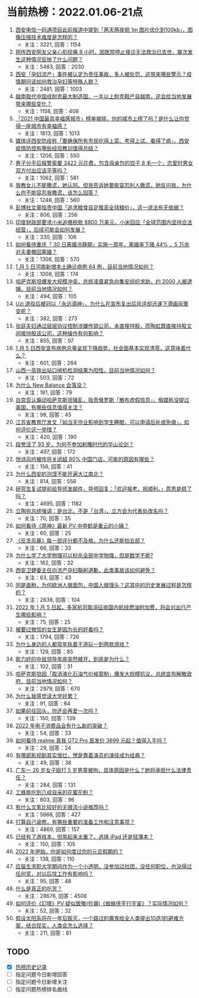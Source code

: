 # 当前热榜：2022.01.06-21点
1. [西安电信一码通项目此前报道中提到「两天两夜把 1m 图片优化到100kb」，图像压缩技术难度是怎样的？](https://www.zhihu.com/question/509997789)
    * 关注：3221, 回答：1154
2. [网传西安网友父亲心肌绞痛 8 小时，因医院停止接诊无法救治已去世，屡次发生这种情况反映了什么问题？](https://www.zhihu.com/question/510039267)
    * 关注：5483, 回答：2030
3. [西安「孕妇流产」事件被认定为责任事故，多人被处罚，这带来哪些警示？疫情期间该如何救治孕妇等特殊人群？](https://www.zhihu.com/question/510086894)
    * 关注：2481, 回答：1003
4. [越南取代中国成耐克最大制造国，一半以上耐克鞋产自越南，这会给当地发展带来哪些变化？](https://www.zhihu.com/question/509932317)
    * 关注：1158, 回答：408
5. [「2021 中国最具幸福感城市」榜单揭晓，你的城市上榜了吗？是什么让你觉得一座城市有幸福感？](https://www.zhihu.com/question/509256561)
    * 关注：1813, 回答：1013
6. [媒体评西安防疫称「要确保所有市民吃得上菜、考得上试、看得了病」，西安疫情防控有哪些经验教训值得总结？](https://www.zhihu.com/question/509996029)
    * 关注：1206, 回答：550
7. [男子分手后报警索要 3422 元花费，包含母亲包的饺子 8 毛一个，恋爱时男女双方付出应该平等吗？](https://www.zhihu.com/question/510116796)
    * 关注：1062, 回答：581
8. [我教女儿不能撒谎，她认同。但我告诉她要能容忍别人撒谎，她反问我，为什么你不能容忍我撒谎，该怎么回答？](https://www.zhihu.com/question/505148883)
    * 关注：1248, 回答：560
9. [彭博社文章指责中国「追求粮食自足推高全球粮价」，这一说法有无依据？](https://www.zhihu.com/question/510107856)
    * 关注：806, 回答：256
10. [印度财政部要求小米追缴税款 8800 万美元，小米回应「全球范围内坚持合法经营」，后续可能会如何发展？](https://www.zhihu.com/question/510052853)
    * 关注：330, 回答：106
11. [如何看待重庆「 30 日离婚冷静期」实施一周年，离婚率下降 44% ，5 万余对夫妻撤回离婚？](https://www.zhihu.com/question/509800936)
    * 关注：1308, 回答：570
12. [1 月 5 日河南新增本土确诊病例 64 例，目前当地情况如何？](https://www.zhihu.com/question/510088903)
    * 关注：1008, 回答：174
13. [哈萨克斯坦爆发大规模冲突，总统凌晨紧急向集安组织求助，约 2000 人被逮捕，目前当地情况如何？](https://www.zhihu.com/question/510084873)
    * 关注：494, 回答：105
14. [Uzi 退役后被冠以「永远滴神」，为什么在宣布复出后风评却迅速下滑画风骤变呢？](https://www.zhihu.com/question/509965189)
    * 关注：382, 回答：273
15. [张庭夫妇通过层层协议控制涉嫌传销公司，未直接持股，而陶虹既直接持股又间接持股该公司，这种操作有何影响？](https://www.zhihu.com/question/510140366)
    * 关注：855, 回答：97
16. [1 月 5 日西安宣布病例总量呈现下降趋势，社会面基本实现清零，这意味着什么？](https://www.zhihu.com/question/510008358)
    * 关注：601, 回答：284
17. [山西一高铁出站口闸机检测结果为阳性，目前当地情况如何？](https://www.zhihu.com/question/510090812)
    * 关注：503, 回答：72
18. [为什么 New Balance 会落没？](https://www.zhihu.com/question/286022815)
    * 关注：181, 回答：79
19. [白宫否认煽动哈萨克斯坦骚乱，指责俄罗斯「散布虚假信息」，俄媒称没提过美国，有哪些信息值得关注？](https://www.zhihu.com/question/510168075)
    * 关注：98, 回答：45
20. [江苏省教育厅发文「如当天作业影响到学生睡眠，可以申请后补或免做」，如何评价这一举措？](https://www.zhihu.com/question/509996229)
    * 关注：420, 回答：190
21. [段誉活了 93 岁，为何不参加射雕时代的华山论剑？](https://www.zhihu.com/question/501170943)
    * 关注：497, 回答：172
22. [悦诗风吟被传将关闭超 80% 中国门店，可能的原因有哪些？](https://www.zhihu.com/question/509525848)
    * 关注：156, 回答：41
23. [为什么西安的泡馍不能开遍大江南北？](https://www.zhihu.com/question/286974324)
    * 关注：814, 回答：556
24. [研究生复试提前给导师发邮件，导师回复：「欢迎报考，祝顺利。」意思是稳了吗？](https://www.zhihu.com/question/389701976)
    * 关注：4695, 回答：1182
25. [立陶宛总统强调：是台北，不是「台湾」，立方会为代表处改名吗？](https://www.zhihu.com/question/510156063)
    * 关注：70, 回答：35
26. [如何看待《原神》最新 PV 中申鹤是重云的小姨？](https://www.zhihu.com/question/509846989)
    * 关注：60, 回答：25
27. [《反贪风暴》每一部评分都不及格，为什么还能拍五部？](https://www.zhihu.com/question/509535439)
    * 关注：66, 回答：33
28. [为什么学了大学物理可以秒杀全部中学物理，但是数学不能?](https://www.zhihu.com/question/508209146)
    * 关注：162, 回答：32
29. [西安卫健委主任向流产孕妇鞠躬道歉，此类事故该如何避免？](https://www.zhihu.com/question/510188968)
    * 关注：63, 回答：43
30. [同是面粉，为何欧洲人做面包，中国人做馒头？这其中的历史发展过程是怎样的？](https://www.zhihu.com/question/20100349)
    * 关注：2638, 回答：104
31. [2022 年 1 月 5 日起，多家航司取消征收国内航线燃油附加费，将会对出行产生哪些影响？](https://www.zhihu.com/question/509802893)
    * 关注：75, 回答：25
32. [被要过微信的女生是因为长的好看吗？](https://www.zhihu.com/question/500613155)
    * 关注：1794, 回答：726
33. [为什么身边的人都常年执着于游玩一到两款游戏？](https://www.zhihu.com/question/478744036)
    * 关注：129, 回答：85
34. [能力好的中层领导年底突然被开，到底是为什么？](https://www.zhihu.com/question/508940689)
    * 关注：102, 回答：31
35. [哈萨克斯坦因「取消液化石油气价格管制」爆发大规模抗议，总统宣布解散政府，目前当地情况如何？](https://www.zhihu.com/question/509920075)
    * 关注：2979, 回答：670
36. [为什么我感觉读大学好累？](https://www.zhihu.com/question/510086267)
    * 关注：91, 回答：64
37. [如果前任回头，你还会再爱一次吗？](https://www.zhihu.com/question/509481162)
    * 关注：150, 回答：139
38. [2022 年电子消费品会有什么新的突破？](https://www.zhihu.com/question/510002771)
    * 关注：54, 回答：33
39. [如何看待 realme 真我 GT2 Pro 首发价 3699 元起？值得入手吗？](https://www.zhihu.com/question/509867418)
    * 关注：29, 回答：24
40. [有哪部影视剧其实很烂，愣是靠着演员的演技成为经典？](https://www.zhihu.com/question/505604984)
    * 关注：49, 回答：38
41. [广东一 26 岁女子殴打 5 岁男童被拘，具体原因是什么？她将承担什么法律责任？](https://www.zhihu.com/question/509929629)
    * 关注：284, 回答：131
42. [工蜂能吃到几成自采的花蜜花粉？](https://www.zhihu.com/question/504136044)
    * 关注：603, 回答：96
43. [有什么文笔比较好的无限流小说推荐吗？](https://www.zhihu.com/question/54875649)
    * 关注：5668, 回答：427
44. [打算自己装修，有哪些重要的准备工作和注意事项？](https://www.zhihu.com/question/268827913)
    * 关注：4869, 回答：157
45. [已经有了游戏本，但带起来太重了，选择 iPad 还是轻薄本？](https://www.zhihu.com/question/508702856)
    * 关注：150, 回答：105
46. [2022 年伊始，你是如何度过你的元旦假期的？](https://www.zhihu.com/question/509761034)
    * 关注：138, 回答：110
47. [应届生求职大学期间作为一个小透明，没参加过社团，没任何职位，也没得过任何奖，对以后找工作有影响吗？](https://www.zhihu.com/question/496494615)
    * 关注：95, 回答：48
48. [什么是真正的吃货？](https://www.zhihu.com/question/21517436)
    * 关注：28676, 回答：4508
49. [如何评价《幻塔》PV 疑似致敬(抄袭)《蜘蛛侠平行宇宙》？实际情况如何？](https://www.zhihu.com/question/509741470)
    * 关注：52, 回答：32
50. [假设太阳系将在一年后毁灭，一个路过的魔鬼给全人类提出10选1的避难方案，结合现实，人类会怎么选择？](https://www.zhihu.com/question/510016838)
    * 关注：211, 回答：81
## TODO
* [x] [热榜历史记录](hot_history/AllHot.md)
* [ ] 指定问题今日新增回答
* [ ] 指定问题今日新增关注
* [ ] 指定问题热榜排名曲线
